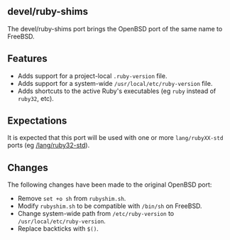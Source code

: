 ## devel/ruby-shims

The devel/ruby-shims port brings the OpenBSD port of the same name
to FreeBSD.

## Features 

* Adds support for a project-local `.ruby-version` file. 
* Adds support for a system-wide `/usr/local/etc/ruby-version` file.
* Adds shortcuts to the active Ruby's executables (eg `ruby` instead of `ruby32`, etc).

## Expectations

It is expected that this port will be used with one or more `lang/rubyXX-std` ports 
(eg [/lang/ruby32-std](https://github.com/0x1eef/ports/tree/main/freebsd/lang/ruby32-std)).

## Changes

The following changes have been made to the original OpenBSD port:

* Remove `set +o sh` from `rubyshim.sh`.
* Modify `rubyshim.sh` to be compatible with `/bin/sh` on FreeBSD.
* Change system-wide path from `/etc/ruby-version` to `/usr/local/etc/ruby-version`.
* Replace backticks with `$()`.
